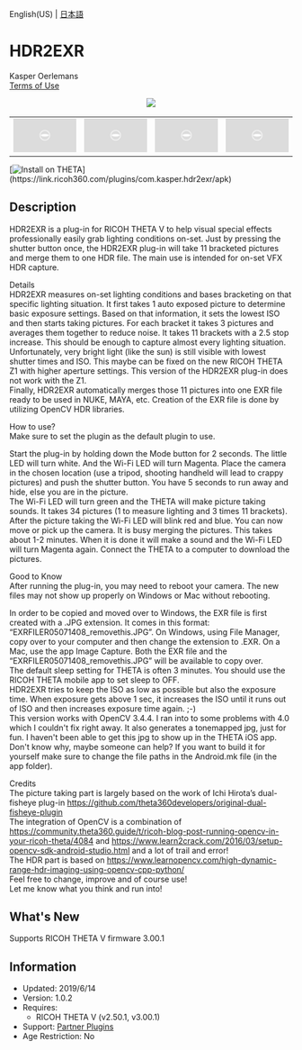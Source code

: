 English(US) | [日本語](README.ja.md)

# HDR2EXR

Kasper Oerlemans  
[Terms of Use](http://www.apache.org/licenses/LICENSE-2.0)

<div align="center"><img src="./1.png"><table><tr><td><img src="./2.png"></td><td><img src="./3.png"></td><td><img src="./4.png"></td><td><img src="./5.png"></td></tr></table></div>

[![Install on THETA](https://assets.ricoh360.com/image/upload/v1/front/theta/install-button.svg?)](https://link.ricoh360.com/plugins/com.kasper.hdr2exr/apk)

## Description

<div id="plugin-description">

HDR2EXR is a plug-in for RICOH THETA V to help visual special effects professionally easily grab lighting conditions on-set. Just by pressing the shutter button once, the HDR2EXR plug-in will take 11 bracketed pictures and merge them to one HDR file. The main use is intended for on-set VFX HDR capture.  
  
Details  
HDR2EXR measures on-set lighting conditions and bases bracketing on that specific lighting situation. It first takes 1 auto exposed picture to determine basic exposure settings. Based on that information, it sets the lowest ISO and then starts taking pictures.
For each bracket it takes 3 pictures and averages them together to reduce noise. It takes 11 brackets with a 2.5 stop increase. This should be enough to capture almost every lighting situation. Unfortunately, very bright light (like the sun) is still visible with lowest shutter times and ISO. This maybe can be fixed on the new RICOH THETA Z1 with higher aperture settings. This version of the HDR2EXR plug-in does not work with the Z1.  
Finally, HDR2EXR automatically merges those 11 pictures into one EXR file ready to be used in NUKE, MAYA, etc. Creation of the EXR file is done by utilizing OpenCV HDR libraries.  
  
  
How to use?  
Make sure to set the plugin as the default plugin to use.  
  
Start the plug-in by holding down the Mode button for 2 seconds. The little LED will turn white. And the Wi-Fi LED will turn Magenta.
Place the camera in the chosen location (use a tripod, shooting handheld will lead to crappy pictures) and push the shutter button. You have 5 seconds to run away and hide, else you are in the picture.  
The Wi-Fi LED will turn green and the THETA will make picture taking sounds. It takes 34 pictures (1 to measure lighting and 3 times 11 brackets).  
After the picture taking the Wi-Fi LED will blink red and blue. You can now move or pick up the camera. It is busy merging the pictures. This takes about 1-2 minutes. When it is done it will make a sound and the Wi-Fi LED will turn Magenta again.
Connect the THETA to a computer to download the pictures.  
  
Good to Know  
After running the plug-in, you may need to reboot your camera. The new files may not show up properly on Windows or Mac without rebooting.  
  
In order to be copied and moved over to Windows, the EXR file is first created with a .JPG extension. It comes in this format: “EXRFILER05071408_removethis.JPG”. On Windows, using File Manager, copy over to your computer and then change the extension to .EXR. On a Mac, use the app Image Capture. Both the EXR file and the “EXRFILER05071408_removethis.JPG” will be available to copy over.  
The default sleep setting for THETA is often 3 minutes. You should use the RICOH THETA mobile app to set sleep to OFF.  
HDR2EXR tries to keep the ISO as low as possible but also the exposure time. When exposure gets above 1 sec, it increases the ISO until it runs out of ISO and then increases exposure time again. ;-)  
This version works with OpenCV 3.4.4. I ran into to some problems with 4.0 which I couldn't fix right away. It also generates a tonemapped jpg, just for fun. I haven't been able to get this jpg to show up in the THETA iOS app. Don't know why, maybe someone can help?
If you want to build it for yourself make sure to change the file paths in the Android.mk file (in the app folder).  
  
Credits  
The picture taking part is largely based on the work of Ichi Hirota’s dual-fisheye plug-in https://github.com/theta360developers/original-dual-fisheye-plugin  
The integration of OpenCV is a combination of https://community.theta360.guide/t/ricoh-blog-post-running-opencv-in-your-ricoh-theta/4084 and https://www.learn2crack.com/2016/03/setup-opencv-sdk-android-studio.html and a lot of trail and error!  
The HDR part is based on https://www.learnopencv.com/high-dynamic-range-hdr-imaging-using-opencv-cpp-python/  
Feel free to change, improve and of course use!  
Let me know what you think and run into!  

</div>

## What's New

<div id="plugin-whats-new">

Supports RICOH THETA V firmware 3.00.1

</div>

## Information

- Updated: 2019/6/14
- Version: 1.0.2
- Requires:
  - RICOH THETA V (v2.50.1, v3.00.1)
- Support: [Partner Plugins](https://community.theta360.guide/t/hdr-plugin-to-automatically-create-exr-file-for-vfx-use/4132)
- Age Restriction: No

